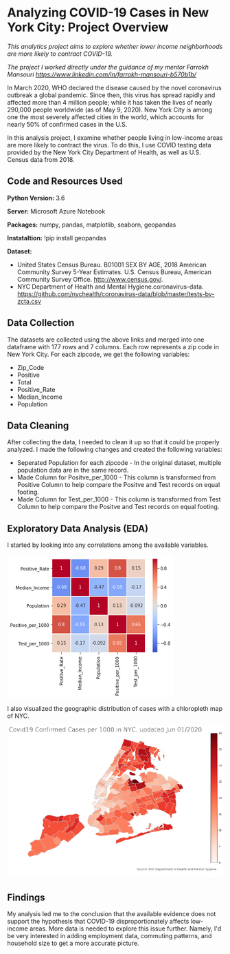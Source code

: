 # Analyzing COVID-19 Cases in New York City: Project Overview
*This analytics project aims to explore whether lower income neighborhoods are more likely to contract COVID-19.*

*The project I worked directly under the guidance of my mentor  Farrokh Mansouri https://www.linkedin.com/in/farrokh-mansouri-b570b1b/*

In March 2020, WHO declared the disease caused by the novel coronavirus outbreak a global pandemic. Since then, this virus has spread rapidly and affected more than 4 million people; while it has taken the lives of nearly 290,000 people worldwide (as of May 9, 2020). New York City is among one the most severely affected cities in the world, which accounts for nearly 50% of confirmed cases in the U.S.

In this analysis project, I examine whether people living in low-income areas are more likely to contract the virus. To do this, I use COVID testing data provided by the New York City Department of Health, as well as U.S. Census data from 2018.

## Code and Resources Used

**Python Version:** 3.6

**Server:** Microsoft Azure Notebook

**Packages:** numpy, pandas, matplotlib, seaborn, geopandas

**Instataltion:** !pip install geopandas

**Dataset:**
* United States Census Bureau. B01001 SEX BY AGE, 2018 American Community Survey 5-Year Estimates. U.S. Census Bureau, American Community Survey Office. http://www.census.gov/.
* NYC Department of Health and Mental Hygiene.coronavirus-data. https://github.com/nychealth/coronavirus-data/blob/master/tests-by-zcta.csv

## Data Collection

The datasets are collected using the above links and merged into one dataframe with 177 rows and 7 columns. Each row represents a zip code in New York City. For each zipcode, we get the following variables:

* Zip_Code	
* Positive	
* Total	
* Positive_Rate	
* Median_Income	
* Population	

## Data Cleaning

After collecting the data, I needed to clean it up so that it could be properly analyzed. I made the following changes and created the following variables:

* Seperated Population for each zipcode - In the original dataset, multiple population data are in the same record.
* Made Column for Positve_per_1000 - This column is transformed from Positive Column to help compare the Positve and Test records on equal footing.
* Made Column for Test_per_1000 - This column is transformed from Test Column to help compare the Positve and Test records on equal footing.

## Exploratory Data Analysis (EDA)

I started by looking into any correlations among the available variables.

![Correlation Analysis](https://github.com/LilyTruong2291/COVID19-in-NYC/blob/master/heatmap.png)

I also visualized the geographic distribution of cases with a chloropleth map of NYC.

![Confirmed Cases per 1000 (updated Jun 01, 2016)](https://github.com/LilyTruong2291/COVID19-in-NYC/blob/master/map.png)

## Findings

My analysis led me to the conclusion that the available evidence does not support the hypothesis that COVID-19 disproportionately affects low-income areas. More data is needed to explore this issue further. Namely, I'd be very interested in adding employment data, commuting patterns, and household size to get a more accurate picture. 
